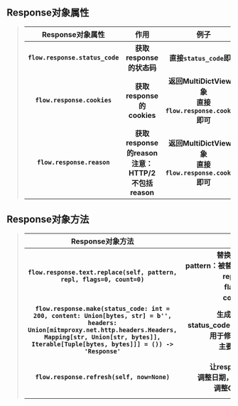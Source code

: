 ## Response对象属性

>|**Response对象属性**|**作用**|**例子**|
>|:----:|:--------:|:--------:|
>|**`flow.response.status_code`**|**获取response的状态码**|**直接`status_code`即可**|
>|**`flow.response.cookies`**|**获取response的cookies**|**返回MultiDictView对象<br>直接`flow.response.cookies`即可**|
>|**`flow.response.reason`**|**获取response的reason<br>注意：HTTP/2不包括reason**|**返回MultiDictView对象<br>直接`flow.response.cookies`即可**|

## Response对象方法

>|**Response对象方法**|<div style="width:300px">作用</div>|**例子**|
>|:----:|:--------:|:--------:|
>|**`flow.response.text.replace(self, pattern, repl, flags=0, count=0)`**|**替换response的内容<br>pattern：被替换的内容(正则表达式模式)<br>repl：替换的内容<br>flags：标记数量<br>count：替换次数**|**常用于text.replace('xxx','xxx')<br>与get_text()或text属性<br>配合使用即可**|
>|**`flow.response.make(status_code: int = 200, content: Union[bytes, str] = b'', headers: Union[mitmproxy.net.http.headers.Headers, Mapping[str, Union[str, bytes]], Iterable[Tuple[bytes, bytes]]] = ()) -> 'Response'`**|**生成新的response的<br>status_code、content、headers等等<br>用于修改或替换response<br>主要用途：捉弄别人**|**直接使用<br>`flow.response.make(status_code=200,content=b'',headers={'xxx':'xxx'})`<br>返回Response对象**|
>|**`flow.response.refresh(self, now=None)`**|**让response响应进行重播<br>调整日期，过期和最后修改的标题<br>调整Cookie的到期时间**|**常用于`refresh(new_time)`<br>这个new_time可以和<br>Python的time模块配合<br>`new_time=time.time()`**|
